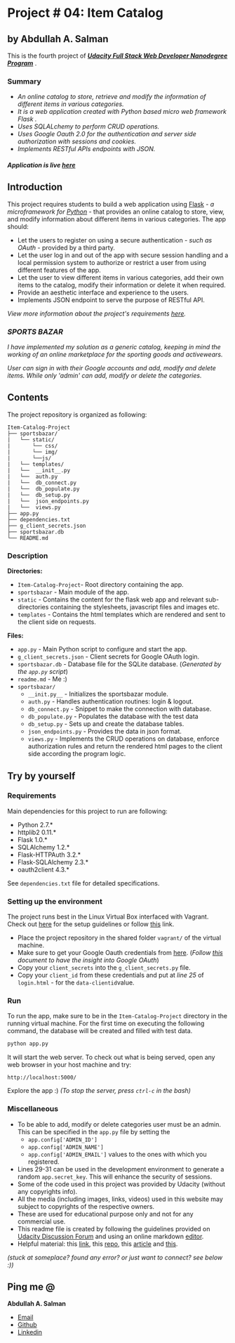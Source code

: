 # Project # 04: Item Catalog
## by Abdullah A. Salman

This is the fourth project of ***[Udacity Full Stack Web Developer Nanodegree Program](https://classroom.udacity.com/nanodegrees/nd004/)*** .

### Summary
* *An online catalog to store, retrieve and modify the information of different items in various categories.*
* *It is a web application created with Python based micro web framework Flask .*
* *Uses SQLALchemy to perform CRUD operations.*
* *Uses Google Oauth 2.0 for the authentication and server side authorization with sessions and cookies.*
* *Implements RESTful APIs endpoints with JSON.*

#### *Application is live [here](http://ec2-52-14-174-173.us-east-2.compute.amazonaws.com/)*

## Introduction
This project requires students to build a web application using [Flask](http://flask.pocoo.org/) - *a microframework for [Python](https://www.python.org/)* - that provides an online catalog to store, view, and modify information about different items in various categories. The app should:

* Let the users to register on using a secure authentication - *such as OAuth* - provided by a third party.
* Let the user log in and out of the app with secure session handling and a local permission system to authorize or restrict a user from using different features of the app.
* Let the user to view different items in various categories, add their own items to the catalog, modify their information or delete it when required.
*  Provide an aesthetic interface and experience to the users.
* Implements JSON endpoint to serve the purpose of RESTful API.

*View more information about the project's requirements [here](https://review.udacity.com/#!/rubrics/5/view).*

### *SPORTS BAZAR*
*I have implemented my solution as a generic catalog, keeping in mind the working of an online marketplace for the sporting goods and activewears.*

*User can sign in with their Google accounts and add, modify and delete items.
While only 'admin' can add, modify or delete the categories.*

## Contents
The project repository is organized as following:
```
Item-Catalog-Project
├── sportsbazar/
|	└── static/
|		└── css/
|		└── img/
|		└──js/
|	└── templates/
|	└──  __init__.py
|	└──  auth.py
|	└──  db_connect.py
|	└──  db_populate.py
|	└──  db_setup.py
|	└──  json_endpoints.py
|	└──  views.py
├── app.py
├── dependencies.txt
├── g_client_secrets.json
├── sportsbazar.db
└── README.md
```
### Description
**Directories:**
* `Item-Catalog-Project`- Root directory containing the app.
* `sportsbazar` - Main module of the app.
* `static` - Contains the content for the flask web app and relevant sub-directories containing the stylesheets, javascript files and images etc.
* `templates` - Contains the html templates which are rendered and sent to the client side on requests.

**Files:**

 * `app.py` - Main Python script to configure and start the app.
 *  `g_client_secrets.json`  - Client secrets for Google OAuth login.
 *  `sportsbazar.db` - Database file for the SQLite database.  (*Generated by the `app.py` script*)
 * `readme.md` - Me :)
 * `sportsbazar/`
	 * `__init.py__` - Initializes the sportsbazar module.
	 * `auth.py` -  Handles authentication routines: login & logout.
	 * `db_connect.py` - Snippet to make the connection with database.
	 * `db_populate.py` - Populates the database with the test data
	 *  `db_setup.py` - Sets up and create the database tables.
	 * `json_endpoints.py` - Provides the data in json format.
	 * `views.py` - Implements the CRUD operations on database, enforce authorization rules and return the rendered html pages to the client side according the program logic.

## Try by yourself

### Requirements
Main dependencies for this project to run are following:
* Python 2.7.*
* httplib2  0.11.*
* Flask  1.0.*
* SQLAlchemy 1.2.*
* Flask-HTTPAuth   3.2.*
* Flask-SQLAlchemy 2.3.*
* oauth2client 4.3.*

See `dependencies.txt` file for detailed specifications.

### Setting up the environment
The project runs best in the Linux Virtual Box interfaced with Vagrant. Check out [here](https://github.com/abdullah-22/Logs-Analysis-Project) for the setup guidelines or follow [this](https://www.udacity.com/wiki/ud088/vagrant) link.
* Place the project repository in the shared folder `vagrant/` of the virtual machine.
* Make sure to get your Google Oauth credentials from [here](https://console.developers.google.com/?pli=1). (*Follow [this](https://developers.google.com/api-client-library/python/auth/web-app) document to have the insight into Google OAuth*)
* Copy your `client_secrets` into the `g_client_secrets.py` file.
* Copy your `client_id` from these credentials and put at *line 25* of  `login.html` - for the `data-clientid`value.

### Run
To run the app, make sure to be in the `Item-Catalog-Project` directory in the running virtual machine.
For the first time on executing the following command, the database will be created and filled with test data.
```bash
python app.py
```
It will start the web server. To check out what is being served, open any web browser in your host machine and try:
```
http://localhost:5000/
```
Explore the app :)
*(To stop the server, press `ctrl-c` in the bash)*

### Miscellaneous
* To be able to add, modify or delete categories user must be an admin. This can be specified in the `app.py` file by setting the
	* `app.config['ADMIN_ID']`
	*  `app.config['ADMIN_NAME']`
	* `app.config['ADMIN_EMAIL']`
values to the ones with which you registered.
* Lines 29-31 can be used in the development environment to generate a random `app.secret_key`. This will enhance the security of sessions.
* Some of the code used in this project was provided by Udacity (without any copyrights info).
* All the media (including images, links, videos) used in this website may subject to copyrights of the respective owners.
* These are used for educational purpose only and not for any commercial use.
* This readme file is created by following the guidelines provided on [Udacity Discussion Forum](https://discussions.udacity.com/t/movie-trailer-website-checklist-read-this-before-you-submit-your-project/39852) and using an online markdown [editor](https://stackedit.io/).
* Helpful material: this [link](https://blog.miguelgrinberg.com/post/oauth-authentication-with-flask), this [repo](https://github.com/SteveWooding/fullstack-nanodegree-vm/tree/master/vagrant/catalog),  this [article](https://pythonspot.com/login-to-flask-app-with-google/) and [this](https://blog.miguelgrinberg.com/post/designing-a-restful-api-with-python-and-flask).

_(stuck at someplace? found any error? or just want to connect? see below :))_

## [](https://github.com/abdullah-22/Logs-Analysis-Project#ping-me-)Ping me @

**Abdullah A. Salman**

-   [Email](mailto:20abdullahahmadsalman@gmail.com)
-   [Github](https://github.com/abdullah-22)
-   [Linkedin](http://www.linkedin.com/in/abdullahasalman)
